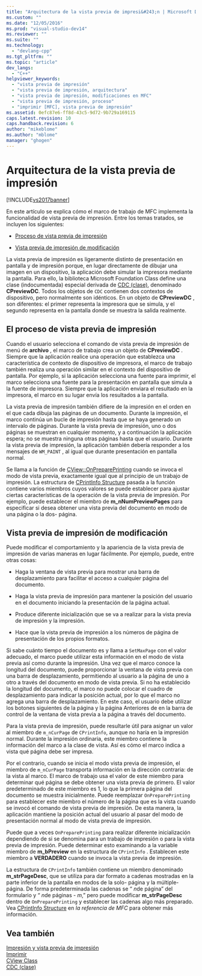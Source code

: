 ```yaml
---
title: "Arquitectura de la vista previa de impresi&#243;n | Microsoft Docs"
ms.custom: ""
ms.date: "12/05/2016"
ms.prod: "visual-studio-dev14"
ms.reviewer: ""
ms.suite: ""
ms.technology: 
  - "devlang-cpp"
ms.tgt_pltfrm: ""
ms.topic: "article"
dev_langs: 
  - "C++"
helpviewer_keywords: 
  - "vista previa de impresión"
  - "vista previa de impresión, arquitectura"
  - "vista previa de impresión, modificaciones en MFC"
  - "vista previa de impresión, proceso"
  - "imprimir [MFC], vista previa de impresión"
ms.assetid: 0efc87e6-ff8d-43c5-9d72-9b729a169115
caps.latest.revision: 10
caps.handback.revision: 6
author: "mikeblome"
ms.author: "mblome"
manager: "ghogen"
---
```

# Arquitectura de la vista previa de impresi&#243;n
[!INCLUDE[vs2017banner](../assembler/inline/includes/vs2017banner.md)]

En este artículo se explica cómo el marco de trabajo de MFC implementa la funcionalidad de vista previa de impresión.  Entre los temas tratados, se incluyen los siguientes:  
  
-   [Proceso de vista previa de impresión](#_core_the_print_preview_process)  
  
-   [Vista previa de impresión de modificación](#_core_modifying_print_preview)  
  
 La vista previa de impresión es ligeramente distinto de presentación en pantalla y de impresión porque, en lugar directamente de dibujar una imagen en un dispositivo, la aplicación debe simular la impresora mediante la pantalla.  Para ello, la biblioteca Microsoft Foundation Class define una clase \(indocumentada\) especial derivada de [CDC \(clase\)](../mfc/reference/cdc-class.md), denominado **CPreviewDC**.  Todos los objetos de `CDC` contienen dos contextos de dispositivo, pero normalmente son idénticos.  En un objeto de **CPreviewDC** , son diferentes: el primer representa la impresora que se simula, y el segundo representa en la pantalla donde se muestra la salida realmente.  
  
##  <a name="_core_the_print_preview_process"></a> El proceso de vista previa de impresión  
 Cuando el usuario selecciona el comando de vista previa de impresión de menú de **archivo** , el marco de trabajo crea un objeto de **CPreviewDC** .  Siempre que la aplicación realice una operación que establezca una característica de contexto de dispositivo de impresora, el marco de trabajo también realiza una operación similar en el contexto del dispositivo de pantalla.  Por ejemplo, si la aplicación selecciona una fuente para imprimir, el marco selecciona una fuente para la presentación en pantalla que simula a la fuente de impresora.  Siempre que la aplicación enviara el resultado en la impresora, el marco en su lugar envía los resultados a la pantalla.  
  
 La vista previa de impresión también difiere de la impresión en el orden en el que cada dibuja las páginas de un documento.  Durante la impresión, el marco continúa un bucle de impresión hasta que se haya generado un intervalo de páginas.  Durante la vista previa de impresión, uno o dos páginas se muestran en cualquier momento, y a continuación la aplicación espera; no se muestra ninguna otras páginas hasta que el usuario.  Durante la vista previa de impresión, la aplicación también debería responder a los mensajes de `WM_PAINT` , al igual que durante presentación en pantalla normal.  
  
 Se llama a la función de [CView::OnPreparePrinting](../Topic/CView::OnPreparePrinting.md) cuando se invoca el modo de vista previa, exactamente igual que al principio de un trabajo de impresión.  La estructura de [CPrintInfo Structure](../mfc/reference/cprintinfo-structure.md) pasada a la función contiene varios miembros cuyos valores se puede establecer para ajustar ciertas características de la operación de la vista previa de impresión.  Por ejemplo, puede establecer el miembro de **m\_nNumPreviewPages** para especificar si desea obtener una vista previa del documento en modo de una página o la dos\- página.  
  
##  <a name="_core_modifying_print_preview"></a> Vista previa de impresión de modificación  
 Puede modificar el comportamiento y la apariencia de la vista previa de impresión de varias maneras en lugar fácilmente.  Por ejemplo, puede, entre otras cosas:  
  
-   Haga la ventana de vista previa para mostrar una barra de desplazamiento para facilitar el acceso a cualquier página del documento.  
  
-   Haga la vista previa de impresión para mantener la posición del usuario en el documento iniciando la presentación de la página actual.  
  
-   Produce diferente inicialización que se va a realizar para la vista previa de impresión y la impresión.  
  
-   Hace que la vista previa de impresión a los números de página de presentación de los propios formatos.  
  
 Si sabe cuánto tiempo el documento es y llama a `SetMaxPage` con el valor adecuado, el marco puede utilizar esta información en el modo de vista previa así como durante la impresión.  Una vez que el marco conoce la longitud del documento, puede proporcionar la ventana de vista previa con una barra de desplazamiento, permitiendo al usuario a la página de uno a otro a través del documento en modo de vista previa.  Si no ha establecido la longitud del documento, el marco no puede colocar el cuadro de desplazamiento para indicar la posición actual, por lo que el marco no agrega una barra de desplazamiento.  En este caso, el usuario debe utilizar los botones siguientes de la página y la página Anteriores de en la barra de control de la ventana de vista previa a la página a través del documento.  
  
 Para la vista previa de impresión, puede resultarle útil para asignar un valor al miembro de `m_nCurPage` de `CPrintInfo`, aunque no haría en la impresión normal.  Durante la impresión ordinaria, este miembro contiene la información del marco a la clase de vista.  Así es cómo el marco indica a vista qué página debe ser impresa.  
  
 Por el contrario, cuando se inicia el modo vista previa de impresión, el miembro de `m_nCurPage` transporta información en la dirección contraria: de la vista al marco.  El marco de trabajo usa el valor de este miembro para determinar qué página se debe obtener una vista previa de primero.  El valor predeterminado de este miembro es 1, lo que la primera página del documento se muestra inicialmente.  Puede reemplazar `OnPreparePrinting` para establecer este miembro el número de la página que es la vista cuando se invocó el comando de vista previa de impresión.  De esta manera, la aplicación mantiene la posición actual del usuario al pasar del modo de presentación normal al modo de vista previa de impresión.  
  
 Puede que a veces `OnPreparePrinting` para realizar diferente inicialización dependiendo de si se denomina para un trabajo de impresión o para la vista previa de impresión.  Puede determinar esto examinando a la variable miembro de **m\_bPreview** en la estructura de `CPrintInfo` .  Establecen este miembro a **VERDADERO** cuando se invoca la vista previa de impresión.  
  
 La estructura de `CPrintInfo` también contiene un miembro denominado **m\_strPageDesc**, que se utiliza para dar formato a cadenas mostradas en la parte inferior de la pantalla en modos de la solo\- página y la múltiple\- página.  De forma predeterminada las cadenas se “ *n*de página” del formulario y “ *n*de páginas   \- *m*,” pero puede modificar **m\_strPageDesc** dentro de `OnPreparePrinting` y establecer las cadenas algo más preparado.  Vea [CPrintInfo Structure](../mfc/reference/cprintinfo-structure.md) en *la referencia de MFC* para obtener más información.  
  
## Vea también  
 [Impresión y vista previa de impresión](../mfc/printing-and-print-preview.md)   
 [Imprimir](../mfc/printing.md)   
 [CView Class](../mfc/reference/cview-class.md)   
 [CDC \(clase\)](../mfc/reference/cdc-class.md)